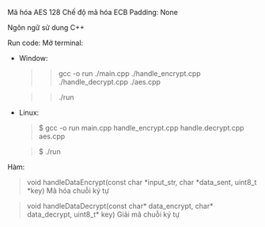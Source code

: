 Mã hóa AES 128 
Chế độ mã hóa ECB
Padding: None

Ngôn ngữ sử dung C++

Run code:
Mở terminal:
- Window:
    > > gcc -o run ./main.cpp ./handle_encrypt.cpp ./handle_decrypt.cpp ./aes.cpp

    > >./run

- Linux:
    > $ gcc -o run main.cpp handle_encrypt.cpp handle.decrypt.cpp aes.cpp

    > $ ./run

Hàm:
 > void handleDataEncrypt(const char *input_str, char *data_sent, uint8_t *key) 
Mã hóa chuỗi ký tự

 > void handleDataDecrypt(const char* data_encrypt, char* data_decrypt, uint8_t* key)
Giải mã chuỗi ký tự
